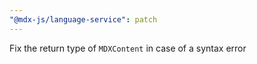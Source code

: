 ```yaml
---
"@mdx-js/language-service": patch
---
```


Fix the return type of `MDXContent` in case of a syntax error
